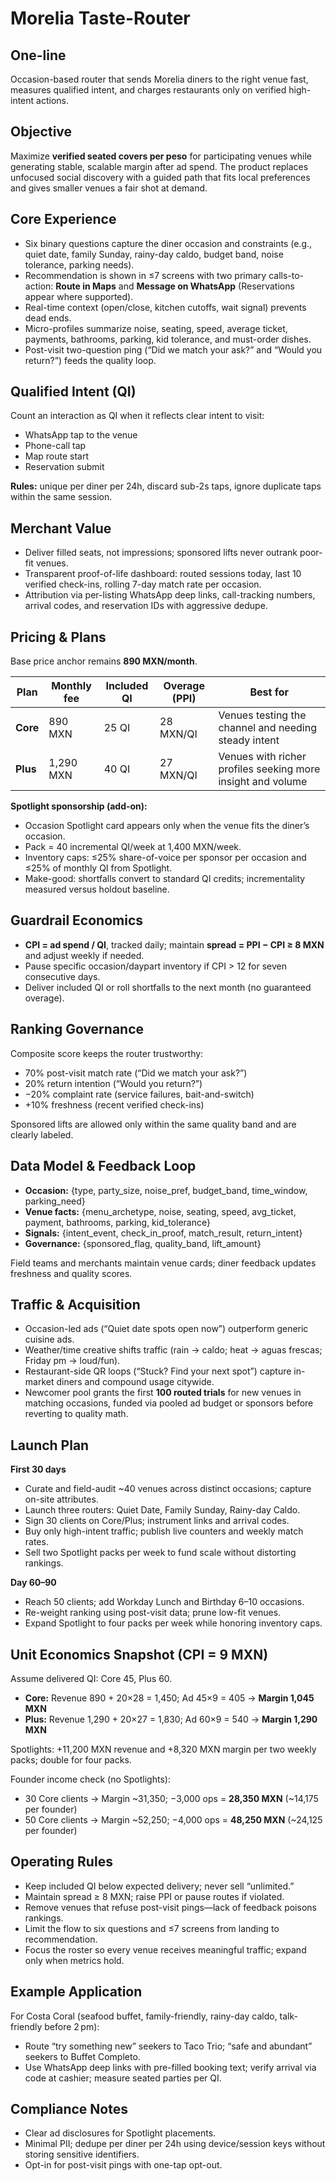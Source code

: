 ﻿# Morelia Taste-Router

## One-line

Occasion-based router that sends Morelia diners to the right venue fast, measures qualified intent, and charges restaurants only on verified high-intent actions.

## Objective

Maximize **verified seated covers per peso** for participating venues while generating stable, scalable margin after ad spend. The product replaces unfocused social discovery with a guided path that fits local preferences and gives smaller venues a fair shot at demand.

## Core Experience

- Six binary questions capture the diner occasion and constraints (e.g., quiet date, family Sunday, rainy-day caldo, budget band, noise tolerance, parking needs).
- Recommendation is shown in ≤7 screens with two primary calls-to-action: **Route in Maps** and **Message on WhatsApp** (Reservations appear where supported).
- Real-time context (open/close, kitchen cutoffs, wait signal) prevents dead ends.
- Micro-profiles summarize noise, seating, speed, average ticket, payments, bathrooms, parking, kid tolerance, and must-order dishes.
- Post-visit two-question ping (“Did we match your ask?” and “Would you return?”) feeds the quality loop.

## Qualified Intent (QI)

Count an interaction as QI when it reflects clear intent to visit:

- WhatsApp tap to the venue
- Phone-call tap
- Map route start
- Reservation submit

**Rules:** unique per diner per 24h, discard sub-2s taps, ignore duplicate taps within the same session.

## Merchant Value

- Deliver filled seats, not impressions; sponsored lifts never outrank poor-fit venues.
- Transparent proof-of-life dashboard: routed sessions today, last 10 verified check-ins, rolling 7-day match rate per occasion.
- Attribution via per-listing WhatsApp deep links, call-tracking numbers, arrival codes, and reservation IDs with aggressive dedupe.

## Pricing & Plans

Base price anchor remains **890 MXN/month**.

| Plan     | Monthly fee | Included QI | Overage (PPI) | Best for                                                    |
| -------- | ----------- | ----------- | ------------- | ----------------------------------------------------------- |
| **Core** | 890 MXN     | 25 QI       | 28 MXN/QI     | Venues testing the channel and needing steady intent        |
| **Plus** | 1,290 MXN   | 40 QI       | 27 MXN/QI     | Venues with richer profiles seeking more insight and volume |

**Spotlight sponsorship (add-on):**

- Occasion Spotlight card appears only when the venue fits the diner’s occasion.
- Pack = 40 incremental QI/week at 1,400 MXN/week.
- Inventory caps: ≤25% share-of-voice per sponsor per occasion and ≤25% of monthly QI from Spotlight.
- Make-good: shortfalls convert to standard QI credits; incrementality measured versus holdout baseline.

## Guardrail Economics

- **CPI = ad spend / QI**, tracked daily; maintain **spread = PPI − CPI ≥ 8 MXN** and adjust weekly if needed.
- Pause specific occasion/daypart inventory if CPI > 12 for seven consecutive days.
- Deliver included QI or roll shortfalls to the next month (no guaranteed overage).

## Ranking Governance

Composite score keeps the router trustworthy:

- 70% post-visit match rate (“Did we match your ask?”)
- 20% return intention (“Would you return?”)
- −20% complaint rate (service failures, bait-and-switch)
- +10% freshness (recent verified check-ins)

Sponsored lifts are allowed only within the same quality band and are clearly labeled.

## Data Model & Feedback Loop

- **Occasion:** {type, party_size, noise_pref, budget_band, time_window, parking_need}
- **Venue facts:** {menu_archetype, noise, seating, speed, avg_ticket, payment, bathrooms, parking, kid_tolerance}
- **Signals:** {intent_event, check_in_proof, match_result, return_intent}
- **Governance:** {sponsored_flag, quality_band, lift_amount}

Field teams and merchants maintain venue cards; diner feedback updates freshness and quality scores.

## Traffic & Acquisition

- Occasion-led ads (“Quiet date spots open now”) outperform generic cuisine ads.
- Weather/time creative shifts traffic (rain → caldo; heat → aguas frescas; Friday pm → loud/fun).
- Restaurant-side QR loops (“Stuck? Find your next spot”) capture in-market diners and compound usage citywide.
- Newcomer pool grants the first **100 routed trials** for new venues in matching occasions, funded via pooled ad budget or sponsors before reverting to quality math.

## Launch Plan

**First 30 days**

- Curate and field-audit ~40 venues across distinct occasions; capture on-site attributes.
- Launch three routers: Quiet Date, Family Sunday, Rainy-day Caldo.
- Sign 30 clients on Core/Plus; instrument links and arrival codes.
- Buy only high-intent traffic; publish live counters and weekly match rates.
- Sell two Spotlight packs per week to fund scale without distorting rankings.

**Day 60–90**

- Reach 50 clients; add Workday Lunch and Birthday 6–10 occasions.
- Re-weight ranking using post-visit data; prune low-fit venues.
- Expand Spotlight to four packs per week while honoring inventory caps.

## Unit Economics Snapshot (CPI = 9 MXN)

Assume delivered QI: Core 45, Plus 60.

- **Core:** Revenue 890 + 20×28 = 1,450; Ad 45×9 = 405 → **Margin 1,045 MXN**
- **Plus:** Revenue 1,290 + 20×27 = 1,830; Ad 60×9 = 540 → **Margin 1,290 MXN**

Spotlights: +11,200 MXN revenue and +8,320 MXN margin per two weekly packs; double for four packs.

Founder income check (no Spotlights):

- 30 Core clients → Margin ~31,350; −3,000 ops = **28,350 MXN** (~14,175 per founder)
- 50 Core clients → Margin ~52,250; −4,000 ops = **48,250 MXN** (~24,125 per founder)

## Operating Rules

- Keep included QI below expected delivery; never sell “unlimited.”
- Maintain spread ≥ 8 MXN; raise PPI or pause routes if violated.
- Remove venues that refuse post-visit pings—lack of feedback poisons rankings.
- Limit the flow to six questions and ≤7 screens from landing to recommendation.
- Focus the roster so every venue receives meaningful traffic; expand only when metrics hold.

## Example Application

For Costa Coral (seafood buffet, family-friendly, rainy-day caldo, talk-friendly before 2 pm):

- Route “try something new” seekers to Taco Trio; “safe and abundant” seekers to Buffet Completo.
- Use WhatsApp deep links with pre-filled booking text; verify arrival via code at cashier; measure seated parties per QI.

## Compliance Notes

- Clear ad disclosures for Spotlight placements.
- Minimal PII; dedupe per diner per 24h using device/session keys without storing sensitive identifiers.
- Opt-in for post-visit pings with one-tap opt-out.
